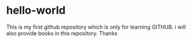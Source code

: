 # hello-world
This is my first github repository which is only for learning GITHUB.
i will also provide books in this repository.
Thanks
